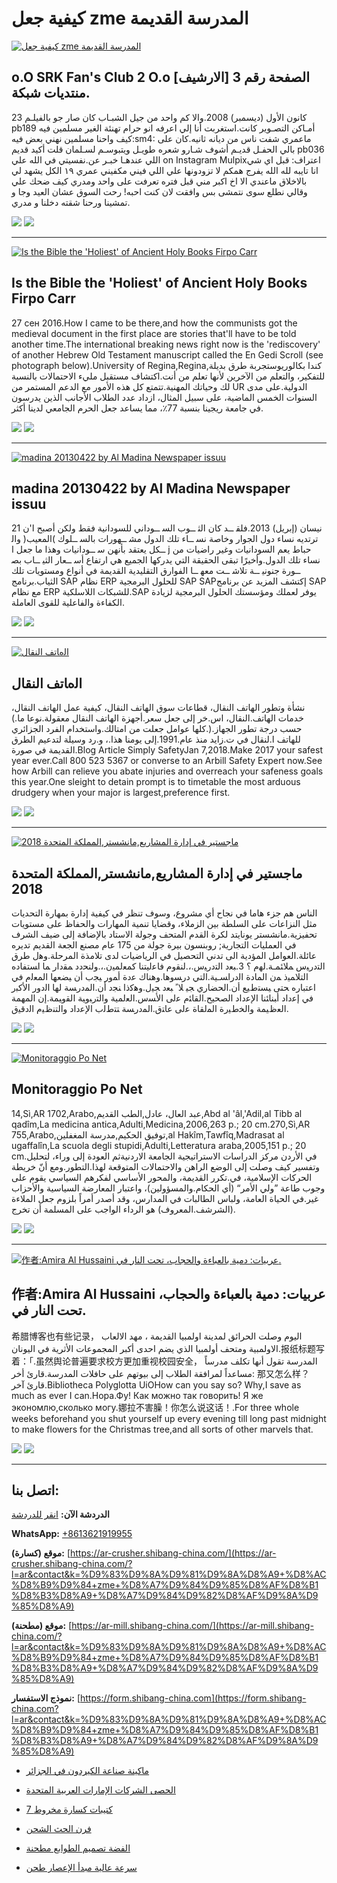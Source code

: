 # كيفية جعل zme المدرسة القديمة

<a href="https://swt.shibang-china.com/?l=ar&img&k=%D9%83%D9%8A%D9%81%D9%8A%D8%A9+%D8%AC%D8%B9%D9%84+zme+%D8%A7%D9%84%D9%85%D8%AF%D8%B1%D8%B3%D8%A9+%D8%A7%D9%84%D9%82%D8%AF%D9%8A%D9%85%D8%A9" target="_blank">![كيفية جعل zme المدرسة القديمة](http://static.shibang-china.com/all-800x300/761.jpg)</a>

## o.O SRK Fan&#39;s Club 2 O.o [الارشيف] الصفحة رقم 3 منتديات شبكة.
23 كانون الأول (ديسمبر) 2008.والا كم واحد من جيل الشبـاب كان صار جو بالفيلـم pb189 أمـاكن التصـوير كانت.استغربت أنا إلي اعرفه انو حرام تهنئة الغير مسلمين فيه كيف واحنا مسلمين نهني بعض فيه:sm4: ماعمري شفت ناس من ديانه ثانيه.كان على بالي الحفـل قديـم أشوف شـارو شعره طويـل ويتبوسـم لسـلمان قلت أكيد قديم pb036 اللي عندهـا خبـر عن.نفسيتي في الله علي on Instagram Mulpixاعتراف: قبل اي شي انا تايبه لله الله يفرج همكم لا تزودونها علي اللي فيني مكفيني عمري ١٩ الكل يشهد لي بالاخلاق ماعندي الا اخ اكبر مني قبل فتره تعرفت على واحد ومدري كيف ضحك علي وقالي نطلع سوى نتمشى بس وافقت لان كنت احبه! رحت السوق عشان العيد وجا و تمشينا ورحنا شقته دخلنا و مدري.


<a href="https://whatsapp.shibangsoft.com/WhatsApp.php" target="_blank" title="WhatsApp">![](http://static.shibang-china.com/icon/whatsapp.png)</a> <a href="https://swt.shibang-china.com/?l=ar&icon&k=%D9%83%D9%8A%D9%81%D9%8A%D8%A9+%D8%AC%D8%B9%D9%84+zme+%D8%A7%D9%84%D9%85%D8%AF%D8%B1%D8%B3%D8%A9+%D8%A7%D9%84%D9%82%D8%AF%D9%8A%D9%85%D8%A9" target="_blank">![](http://static.shibang-china.com/icon/chat-ar.png)</a>

---

<a href="https://swt.shibang-china.com/?l=ar&img&k=%D9%83%D9%8A%D9%81%D9%8A%D8%A9+%D8%AC%D8%B9%D9%84+zme+%D8%A7%D9%84%D9%85%D8%AF%D8%B1%D8%B3%D8%A9+%D8%A7%D9%84%D9%82%D8%AF%D9%8A%D9%85%D8%A9" target="_blank">![Is the Bible the &#39;Holiest&#39; of Ancient Holy Books Firpo Carr](http://static.shibang-china.com/all-800x300/1013.jpg)</a>

## Is the Bible the &#39;Holiest&#39; of Ancient Holy Books Firpo Carr
27 сен 2016.How I came to be there,and how the communists got the medieval document in the first place are stories that&#39;ll have to be told another time.The international breaking news right now is the &#39;rediscovery&#39; of another Hebrew Old Testament manuscript called the En Gedi Scroll (see photograph below).University of Regina,Regina,كندا بكالوريوستجربة طرق بديلة للتفكير، والتعلم من الآخرين لأنها تعلم من أنت.اكتشاف مستقبل مليء الاحتمالات بالنسبة لك وحياتك المهنية.تتمتع كل هذه الأمور مع الدعم المستمر من UR الدولية.على مدى السنوات الخمس الماضية، على سبيل المثال، ازداد عدد الطلاب الأجانب الذين يدرسون في جامعة ريجينا بنسبة 77٪، مما يساعد جعل الحرم الجامعي لدينا أكثر.


<a href="https://whatsapp.shibangsoft.com/WhatsApp.php" target="_blank" title="WhatsApp">![](http://static.shibang-china.com/icon/whatsapp.png)</a> <a href="https://swt.shibang-china.com/?l=ar&icon&k=%D9%83%D9%8A%D9%81%D9%8A%D8%A9+%D8%AC%D8%B9%D9%84+zme+%D8%A7%D9%84%D9%85%D8%AF%D8%B1%D8%B3%D8%A9+%D8%A7%D9%84%D9%82%D8%AF%D9%8A%D9%85%D8%A9" target="_blank">![](http://static.shibang-china.com/icon/chat-ar.png)</a>

---

<a href="https://swt.shibang-china.com/?l=ar&img&k=%D9%83%D9%8A%D9%81%D9%8A%D8%A9+%D8%AC%D8%B9%D9%84+zme+%D8%A7%D9%84%D9%85%D8%AF%D8%B1%D8%B3%D8%A9+%D8%A7%D9%84%D9%82%D8%AF%D9%8A%D9%85%D8%A9" target="_blank">![madina 20130422 by Al Madina Newspaper issuu](http://static.shibang-china.com/all-800x300/238.jpg)</a>

## madina 20130422 by Al Madina Newspaper issuu
21 نيسان (إبريل) 2013.ﻓﻠﻘ ــﺪ ﻛﺎن اﻟﺜ ــﻮب اﻟﺴ ــﻮداﻧﻲ ﻟﻠﺴﻮداﻧﻴﺔ ﻓﻘﻂ وﻟﻜﻦ أﺻﺒﺢ ا&#39;ن ﺗﺮﺗﺪﻳﻪ ﻧﺴﺎء دول اﻟﺠﻮار وﺧﺎﺻﺔ ﻧﺴ ــﺎء ﺗﻠﻚ اﻟﺪول ﻣﺸ ــﻬﻮرات ﺑﺎﻟﺴ ــﻠﻮك )اﻟﻤﻌﻴﺐ( واﻟ ــﻜﻞ ﻳﻌﺘﻘﺪ ﺑﺄﻧﻬﻦ ﺳ ــﻮداﻧﻴﺎت وﻫﺬا ﻣﺎ ﺟﻌﻞ ا j ﺣﺒﺎط ﻳﻌﻢ اﻟﺴﻮداﻧﻴﺎت وﻏﻴﺮ راﺿﻴﺎت ﻣﻦ ﻧﺴﺎء ﺗﻠﻚ اﻟﺪول.وأﺧﻴﺮًا ﺗﺒﻘﻰ اﻟﺤﻘﻴﻘﺔ اﻟﺘﻲ ﻳﺪرﻛﻬﺎ اﻟﺠﻤﻴﻊ ﻫﻲ ارﺗﻔﺎع أﺳ ــﻌﺎر اﻟﺜﻴ ــﺎب ﺑﺼ ــﻮرة ﺟﻨﻮﻧﻴ ــﺔ ﺗﻼﺷ ــﺖ ﻣﻌﻬ ــﺎ اﻟﻔﻮارق اﻟﺘﻘﻠﻴﺪﻳﺔ اﻟﻘﺪﻳﻤﺔ ﻓﻲ أﻧﻮاع وﻣﺴﺘﻮﻳﺎت ﺗﻠﻚ اﻟﺜﻴﺎب.برنامج SAP نظام ERP للحلول البرمجية SAP SAPإكتشف المزيد عن برنامج SAP مع نظام ERP للشبكات اللاسلكية.SAP يوفر لعملك ومؤسستك الحلول البرمجية لزيادة الكفاءة والفاعلية للقوى العاملة.


<a href="https://whatsapp.shibangsoft.com/WhatsApp.php" target="_blank" title="WhatsApp">![](http://static.shibang-china.com/icon/whatsapp.png)</a> <a href="https://swt.shibang-china.com/?l=ar&icon&k=%D9%83%D9%8A%D9%81%D9%8A%D8%A9+%D8%AC%D8%B9%D9%84+zme+%D8%A7%D9%84%D9%85%D8%AF%D8%B1%D8%B3%D8%A9+%D8%A7%D9%84%D9%82%D8%AF%D9%8A%D9%85%D8%A9" target="_blank">![](http://static.shibang-china.com/icon/chat-ar.png)</a>

---

<a href="https://swt.shibang-china.com/?l=ar&img&k=%D9%83%D9%8A%D9%81%D9%8A%D8%A9+%D8%AC%D8%B9%D9%84+zme+%D8%A7%D9%84%D9%85%D8%AF%D8%B1%D8%B3%D8%A9+%D8%A7%D9%84%D9%82%D8%AF%D9%8A%D9%85%D8%A9" target="_blank">![اﻟهﺎﺗﻒ اﻟﻨﻘﺎل](http://static.shibang-china.com/all-800x300/504.jpg)</a>

## اﻟهﺎﺗﻒ اﻟﻨﻘﺎل
نشأة وتطور الهاتف النقال، قطاعات سوق الهاتف النقال، كيفية عمل الهاتف النقال، خدمات الهاتف.النقال، اس.خر إلى جعل سعر.أجهزة الهاتف النقال معقولة.نوعا ما.) حسب درجة تطور الجهاز.(.كلها عوامل جعلت من امتالك.واستخدام الفرد الجزائري للهاتف ا.لنقال في ت.زايد منذ عام.1991.إلى يومنا هذا.، و.رد وسيلة لتدعيم الطرق القديمة في صورة.Blog Article Simply SafetyJan 7,2018.Make 2017 your safest year ever.Call 800 523 5367 or converse to an Arbill Safety Expert now.See how Arbill can relieve you abate injuries and overreach your safeness goals this year.One sleight to detain prompt is to timetable the most arduous drudgery when your major is largest,preference first.


<a href="https://whatsapp.shibangsoft.com/WhatsApp.php" target="_blank" title="WhatsApp">![](http://static.shibang-china.com/icon/whatsapp.png)</a> <a href="https://swt.shibang-china.com/?l=ar&icon&k=%D9%83%D9%8A%D9%81%D9%8A%D8%A9+%D8%AC%D8%B9%D9%84+zme+%D8%A7%D9%84%D9%85%D8%AF%D8%B1%D8%B3%D8%A9+%D8%A7%D9%84%D9%82%D8%AF%D9%8A%D9%85%D8%A9" target="_blank">![](http://static.shibang-china.com/icon/chat-ar.png)</a>

---

<a href="https://swt.shibang-china.com/?l=ar&img&k=%D9%83%D9%8A%D9%81%D9%8A%D8%A9+%D8%AC%D8%B9%D9%84+zme+%D8%A7%D9%84%D9%85%D8%AF%D8%B1%D8%B3%D8%A9+%D8%A7%D9%84%D9%82%D8%AF%D9%8A%D9%85%D8%A9" target="_blank">![ماجستير في إدارة المشاريع,مانشستر,المملكة المتحدة 2018](http://static.shibang-china.com/all-800x300/738.jpg)</a>

## ماجستير في إدارة المشاريع,مانشستر,المملكة المتحدة 2018
الناس هم جزء هاما في نجاح أي مشروع، وسوف تنظر في كيفية إدارة بمهارة التحديات مثل النزاعات على السلطة بين الزملاء، وقضايا تنمية المهارات والحفاظ على مستويات تحفيزية.مانشستر يونايتد لكرة القدم المتحف وجولة الاستاد بالإضافة إلى ضيف الشرف في العمليات التجارية; روبنسون بيرة جولة من 175 عام مصنع الجعة القديم تديره عائلة.العوامل المؤدية الى تدني التحصيل في الرياضيات لدى تلامذة المرحلة.وﻫل طرق اﻟﺘدرﻴس ﻤﻼﺌﻤـﺔ.ﻟﻬم ؟ 3.ﺒﻌد اﻟﺘدرﻴس.،.ﻟﻨﻘوم ﻓﺎﻋﻟﻴﺘﻨﺎ ﮐﻤﻌﻟﻤﻴن.،.وﻟﻨﺤدد ﻤﻘدار ﻤﺎ اﺴﺘﻔﺎده اﻟﺘﻼﻤﻴذ ﻤن اﻟﻤﺎدة اﻟدراﺴـﻴﺔ.اﻟﺘﻲ درﺴوﻫﺎ.وﻫﻨﺎك ﻋدة أﻤور ﻴﺠب أن ﻴﻀﻌﻬﺎ اﻟﻤﻌﻟم ﻓﻲ اﻋﺘﺒﺎره ﺤﺘﯽ ﻴﺴﺘطﻴﻊ أن.اﻟﺤﻀﺎري ﺠﻴ ﻼﹰ ﺒﻌد ﺠﻴل.وﻫﮐذا ﻨﺠد أن.اﻟﻤدرﺴﺔ ﻟﻬﺎ اﻟدور اﻷﮐﺒر ﻓﻲ إﻋداد أﺒﻨﺎﺌﻨﺎ اﻹﻋداد اﻟﺼﺤﻴﺢ.اﻟﻘﺎﺌم ﻋﻟﯽ اﻷﺴس.اﻟﻌﻟﻤﻴﺔ واﻟﺘرﺒوﻴﺔ اﻟﻘوﻴﻤﺔ.إن اﻟﻤﻬﻤﺔ اﻟﻌظﻴﻤﺔ واﻟﺨطﻴرة اﻟﻤﻟﻘﺎة ﻋﻟﯽ ﻋﺎﺘق.اﻟﻤدرﺴﺔ ﺘﺘطﻟب اﻹﻋداد واﻟﺘﻨظﻴم اﻟدﻗﻴق.


<a href="https://whatsapp.shibangsoft.com/WhatsApp.php" target="_blank" title="WhatsApp">![](http://static.shibang-china.com/icon/whatsapp.png)</a> <a href="https://swt.shibang-china.com/?l=ar&icon&k=%D9%83%D9%8A%D9%81%D9%8A%D8%A9+%D8%AC%D8%B9%D9%84+zme+%D8%A7%D9%84%D9%85%D8%AF%D8%B1%D8%B3%D8%A9+%D8%A7%D9%84%D9%82%D8%AF%D9%8A%D9%85%D8%A9" target="_blank">![](http://static.shibang-china.com/icon/chat-ar.png)</a>

---

<a href="https://swt.shibang-china.com/?l=ar&img&k=%D9%83%D9%8A%D9%81%D9%8A%D8%A9+%D8%AC%D8%B9%D9%84+zme+%D8%A7%D9%84%D9%85%D8%AF%D8%B1%D8%B3%D8%A9+%D8%A7%D9%84%D9%82%D8%AF%D9%8A%D9%85%D8%A9" target="_blank">![Monitoraggio Po Net](http://static.shibang-china.com/all-800x300/219.jpg)</a>

## Monitoraggio Po Net
14,Sì,AR 1702,Arabo,عبد العال، عادل,الطب القديم,Abd al &#39;âl,&#39;Adil,al Tibb al qadîm,La medicina antica,Adulti,Medicina,2006,263 p.; 20 cm.270,Sì,AR 755,Arabo,توفيق الحكيم,مدرسة المغفلين,al Hakîm,Tawfîq,Madrasat al ugaffalîn,La scuola degli stupidi,Adulti,Letteratura araba,2005,151 p.; 20 cm.ﻓﻲ اﻷردن مركز الدراسات الاستراتيجية الجامعة الاردنيةﺛﻢ اﻟﻌﻮدة إﻟﻰ وراء، ﻟﺘﺤﻠﻴﻞ وﺗﻔﺴﻴﺮ ﻛﻴﻒ وﺻﻠﺖ إﻟﻰ اﻟﻮﺿﻊ اﻟﺮاﻫﻦ واﻻﺣﺘﻤﺎﻻت اﻟﻤﺘﻮﻗﻌﺔ ﻟﻬﺬا.اﻟﺘﻄﻮر.وﻣﻊ أنّ ﺧﺮﻳﻄﺔ اﻟﺤﺮﻛﺎت اﻹﺳﻼﻣﻴﺔ، ﻓﻲ.ﺗﻜﺮر اﻟﻘﺪﻳﻤﺔ، واﻟﻤﺤﻮر اﻷﺳﺎﺳﻲ ﻟﻔﻜﺮﻫﻢ اﻟﺴﻴﺎﺳﻲ ﻳﻘﻮم ﻋﻠﻰ وﺟﻮب ﻃﺎﻋﺔ ”وﻟﻲ اﻷﻣﺮ“ (أي اﻟﺤﻜﺎم.واﻟﻤﺴﺆوﻟﻴﻦ)، واﻋﺘﺒﺎر اﻟﻤﻌﺎرﺿﺔ اﻟﺴﻴﺎﺳﻴﺔ واﻷﺣﺰاب ﻏﻴﺮ.ﻓﻲ اﻟﺤﻴﺎة اﻟﻌﺎﻣﺔ، وﻟﺒﺎس اﻟﻄﺎﻟﺒﺎت ﻓﻲ اﻟﻤﺪارس، وﻗﺪ أﺻﺪر أﻣﺮاً ﺑﻠﺰوم ﺟﻌﻞ اﻟﻤﻼءة (اﻟﺸﺮﺷﻒ.اﻟﻤﻌﺮوف) ﻫﻮ اﻟﺮداء اﻟﻮاﺟﺐ ﻋﻠﻰ اﻟﻤﺴﻠﻤﺔ أن ﺗﺨﺮج.


<a href="https://whatsapp.shibangsoft.com/WhatsApp.php" target="_blank" title="WhatsApp">![](http://static.shibang-china.com/icon/whatsapp.png)</a> <a href="https://swt.shibang-china.com/?l=ar&icon&k=%D9%83%D9%8A%D9%81%D9%8A%D8%A9+%D8%AC%D8%B9%D9%84+zme+%D8%A7%D9%84%D9%85%D8%AF%D8%B1%D8%B3%D8%A9+%D8%A7%D9%84%D9%82%D8%AF%D9%8A%D9%85%D8%A9" target="_blank">![](http://static.shibang-china.com/icon/chat-ar.png)</a>

---

<a href="https://swt.shibang-china.com/?l=ar&img&k=%D9%83%D9%8A%D9%81%D9%8A%D8%A9+%D8%AC%D8%B9%D9%84+zme+%D8%A7%D9%84%D9%85%D8%AF%D8%B1%D8%B3%D8%A9+%D8%A7%D9%84%D9%82%D8%AF%D9%8A%D9%85%D8%A9" target="_blank">![作者:Amira Al Hussaini عربيات: دمية بالعباءة والحجاب، تحت النار في.](http://static.shibang-china.com/all-800x300/1500.jpg)</a>

## 作者:Amira Al Hussaini عربيات: دمية بالعباءة والحجاب، تحت النار في.
希腊博客也有些记录， اليوم وصلت الحرائق لمدينة اولمبيا القديمة ، مهد الالعاب الاولمبية ومتحف أولمبيا الذي يضم احدى أكبر المجموعات الأثرية في اليونان.报纸标题写着：「.虽然舆论普遍要求校方更加重视校园安全， المدرسة تقول أنها تكلف مدرساً مساعداً لمرافقة الطلاب إلى بيوتهم على حافلات المدرسة.قارئ أخر: 那又怎么样？ قارئ آخر.Bibliotheca Polyglotta UiOHow can you say so? Why,I save as much as ever I can.Нора.Фу! Как можно так говорить! Я же экономлю,сколько могу.娜拉不害臊！你怎么说这话！.For three whole weeks beforehand you shut yourself up every evening till long past midnight to make flowers for the Christmas tree,and all sorts of other marvels that.


<a href="https://whatsapp.shibangsoft.com/WhatsApp.php" target="_blank" title="WhatsApp">![](http://static.shibang-china.com/icon/whatsapp.png)</a> <a href="https://swt.shibang-china.com/?l=ar&icon&k=%D9%83%D9%8A%D9%81%D9%8A%D8%A9+%D8%AC%D8%B9%D9%84+zme+%D8%A7%D9%84%D9%85%D8%AF%D8%B1%D8%B3%D8%A9+%D8%A7%D9%84%D9%82%D8%AF%D9%8A%D9%85%D8%A9" target="_blank">![](http://static.shibang-china.com/icon/chat-ar.png)</a>

---
## اتصل بنا:

**الدردشة الآن:** [انقر للدردشة](https://swt.shibang-china.com?l=ar&contact&k=%D9%83%D9%8A%D9%81%D9%8A%D8%A9+%D8%AC%D8%B9%D9%84+zme+%D8%A7%D9%84%D9%85%D8%AF%D8%B1%D8%B3%D8%A9+%D8%A7%D9%84%D9%82%D8%AF%D9%8A%D9%85%D8%A9)

**WhatsApp:**  [+8613621919955](https://whatsapp.shibangsoft.com/WhatsApp.php)

**موقع (كسارة):** [https://ar-crusher.shibang-china.com/](https://ar-crusher.shibang-china.com/?l=ar&contact&k=%D9%83%D9%8A%D9%81%D9%8A%D8%A9+%D8%AC%D8%B9%D9%84+zme+%D8%A7%D9%84%D9%85%D8%AF%D8%B1%D8%B3%D8%A9+%D8%A7%D9%84%D9%82%D8%AF%D9%8A%D9%85%D8%A9)

**موقع (مطحنة):** [https://ar-mill.shibang-china.com/](https://ar-mill.shibang-china.com/?l=ar&contact&k=%D9%83%D9%8A%D9%81%D9%8A%D8%A9+%D8%AC%D8%B9%D9%84+zme+%D8%A7%D9%84%D9%85%D8%AF%D8%B1%D8%B3%D8%A9+%D8%A7%D9%84%D9%82%D8%AF%D9%8A%D9%85%D8%A9)

**نموذج الاستفسار:** [https://form.shibang-china.com](https://form.shibang-china.com?l=ar&contact&k=%D9%83%D9%8A%D9%81%D9%8A%D8%A9+%D8%AC%D8%B9%D9%84+zme+%D8%A7%D9%84%D9%85%D8%AF%D8%B1%D8%B3%D8%A9+%D8%A7%D9%84%D9%82%D8%AF%D9%8A%D9%85%D8%A9)

* [ماكينة صناعة الكيردون في الجزائر](../22/%D9%85%D8%A7%D9%83%D9%8A%D9%86%D8%A9%20%D8%B5%D9%86%D8%A7%D8%B9%D8%A9%20%D8%A7%D9%84%D9%83%D9%8A%D8%B1%D8%AF%D9%88%D9%86%20%D9%81%D9%8A%20%D8%A7%D9%84%D8%AC%D8%B2%D8%A7%D8%A6%D8%B1.md)

* [الحصى الشركات الإمارات العربية المتحدة](../23/%D8%A7%D9%84%D8%AD%D8%B5%D9%89%20%D8%A7%D9%84%D8%B4%D8%B1%D9%83%D8%A7%D8%AA%20%D8%A7%D9%84%D8%A5%D9%85%D8%A7%D8%B1%D8%A7%D8%AA%20%D8%A7%D9%84%D8%B9%D8%B1%D8%A8%D9%8A%D8%A9%20%D8%A7%D9%84%D9%85%D8%AA%D8%AD%D8%AF%D8%A9.md)

* [7 كتيبات كسارة مخروط](../25/7%20%D9%83%D8%AA%D9%8A%D8%A8%D8%A7%D8%AA%20%D9%83%D8%B3%D8%A7%D8%B1%D8%A9%20%D9%85%D8%AE%D8%B1%D9%88%D8%B7.md)

* [فرن الحث الشحن](../23/%D9%81%D8%B1%D9%86%20%D8%A7%D9%84%D8%AD%D8%AB%20%D8%A7%D9%84%D8%B4%D8%AD%D9%86.md)

* [الفضة تصميم الطوابع مطحنة](../25/%D8%A7%D9%84%D9%81%D8%B6%D8%A9%20%D8%AA%D8%B5%D9%85%D9%8A%D9%85%20%D8%A7%D9%84%D8%B7%D9%88%D8%A7%D8%A8%D8%B9%20%D9%85%D8%B7%D8%AD%D9%86%D8%A9.md)

* [سرعة عالية مبدأ الإعصار طحن](../25/%D8%B3%D8%B1%D8%B9%D8%A9%20%D8%B9%D8%A7%D9%84%D9%8A%D8%A9%20%D9%85%D8%A8%D8%AF%D8%A3%20%D8%A7%D9%84%D8%A5%D8%B9%D8%B5%D8%A7%D8%B1%20%D8%B7%D8%AD%D9%86.md)